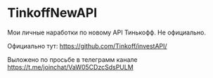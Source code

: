 # TinkoffNewAPI
Мои личные наработки по новому API Тинькофф. Не официально.

Официально тут: https://github.com/Tinkoff/investAPI/

Выложено по просьбе в телеграмм канале https://t.me/joinchat/VaW05CDzcSdsPULM
